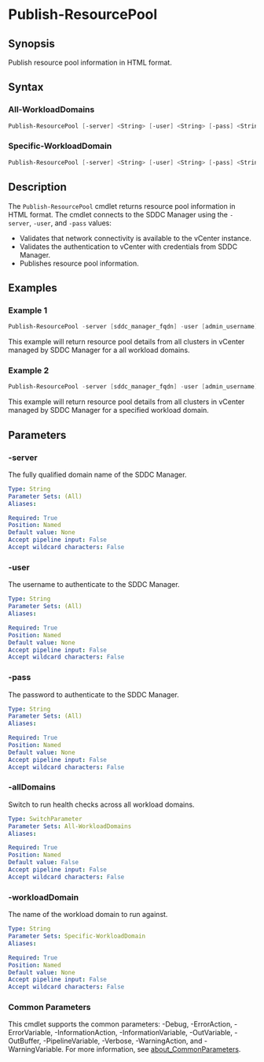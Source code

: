 # Publish-ResourcePool

## Synopsis

Publish resource pool information in HTML format.

## Syntax

### All-WorkloadDomains

```powershell
Publish-ResourcePool [-server] <String> [-user] <String> [-pass] <String> [-allDomains] [<CommonParameters>]
```

### Specific-WorkloadDomain

```powershell
Publish-ResourcePool [-server] <String> [-user] <String> [-pass] <String> [-workloadDomain] <String> [<CommonParameters>]
```

## Description

The `Publish-ResourcePool` cmdlet returns resource pool information in HTML format.
The cmdlet connects to the SDDC Manager using the `-server`, `-user`, and `-pass` values:

- Validates that network connectivity is available to the vCenter instance.
- Validates the authentication to vCenter with credentials from SDDC Manager.
- Publishes resource pool information.

## Examples

### Example 1

```powershell
Publish-ResourcePool -server [sddc_manager_fqdn] -user [admin_username] -pass [admin_password] -allDomains
```

This example will return resource pool details from all clusters in vCenter managed by SDDC Manager for a all workload domains.

### Example 2

```powershell
Publish-ResourcePool -server [sddc_manager_fqdn] -user [admin_username] -pass [admin_password] -workloadDomain [workload_domain_name]
```

This example will return resource pool details from all clusters in vCenter managed by SDDC Manager for a specified workload domain.

## Parameters

### -server

The fully qualified domain name of the SDDC Manager.

```yaml
Type: String
Parameter Sets: (All)
Aliases:

Required: True
Position: Named
Default value: None
Accept pipeline input: False
Accept wildcard characters: False
```

### -user

The username to authenticate to the SDDC Manager.

```yaml
Type: String
Parameter Sets: (All)
Aliases:

Required: True
Position: Named
Default value: None
Accept pipeline input: False
Accept wildcard characters: False
```

### -pass

The password to authenticate to the SDDC Manager.

```yaml
Type: String
Parameter Sets: (All)
Aliases:

Required: True
Position: Named
Default value: None
Accept pipeline input: False
Accept wildcard characters: False
```

### -allDomains

Switch to run health checks across all workload domains.

```yaml
Type: SwitchParameter
Parameter Sets: All-WorkloadDomains
Aliases:

Required: True
Position: Named
Default value: False
Accept pipeline input: False
Accept wildcard characters: False
```

### -workloadDomain

The name of the workload domain to run against.

```yaml
Type: String
Parameter Sets: Specific-WorkloadDomain
Aliases:

Required: True
Position: Named
Default value: None
Accept pipeline input: False
Accept wildcard characters: False
```

### Common Parameters

This cmdlet supports the common parameters: -Debug, -ErrorAction, -ErrorVariable, -InformationAction, -InformationVariable, -OutVariable, -OutBuffer, -PipelineVariable, -Verbose, -WarningAction, and -WarningVariable. For more information, see [about_CommonParameters](http://go.microsoft.com/fwlink/?LinkID=113216).
